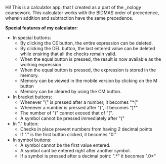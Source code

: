 Hi! This is a calculator app, that I created as a part of the _nology coursework.
This calculator works with the BIDMAS order of precedence, wherein addition and subtraction have the same precedence.

<b>Special features of my calculator:</b>
<ul>
  <li>In special buttons:
    <ul>
  <li>By clicking the CE button, the entire expression can be deleted.</li>
  <li>By clicking the DEL button, the last entered value can be deleted while ensiring that all the checks remain valid.</li>
  <li>When the equal button is pressed, the result is now available as the working expression.</li>
  <li>When the equal button is pressed, the expression is stored in the memory.</li>
  <li>Memory can be viewed in the mobile version by clicking on the M button</li>
  <li>Memory can be cleared by using the CM button.</li>
    </ul></li>
  
  <li>In bracket buttons:<ul>
  <li>Whenever "(" is pressed after a number, it becomes "*("</li>
  <li>Whenever a number is pressed after ")", it becomes ")*"</li>
  <li>The number of ")" cannot exceed that of "(".</li>
    <li>A symbol cannot be pressed immediately after "("</li>
  </ul>
  </li>
    
  <li>In "." button:
    <ul><li>Checks in place prevent numbers from having 2 decimal points</li>
    <li>If "." is the first button clicked, it becomes "0."</li>
    </ul>
  </li>

  <li>In symbol buttons:
  <ul>
    <li>A symbol cannot be the first value entered.</li>
    <li>A symbol cant be entered right after another symbol.</li>
    <li>If a symbol is pressed after a decimal point: ".*" it becomes ".0*"</li>
  </li>
  </ul>
</ul>
